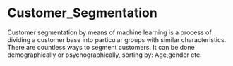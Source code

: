 # Customer_Segmentation
Customer segmentation by means of machine learning is a process of dividing a customer base into particular groups with similar characteristics. There are countless ways to segment customers. It can be done demographically or psychographically, sorting by: Age,gender etc.
